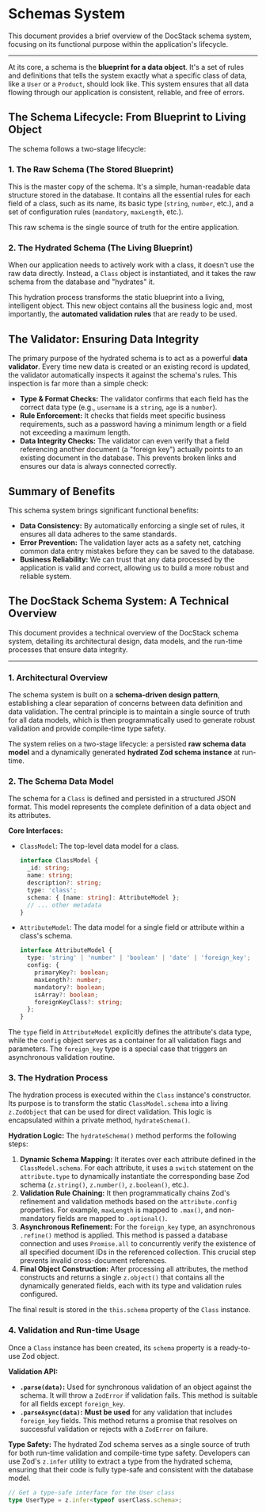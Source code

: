 # Schemas System

This document provides a brief overview of the DocStack schema system, focusing on its functional purpose within the application's lifecycle.

---

At its core, a schema is the **blueprint for a data object**. It's a set of rules and definitions that tells the system exactly what a specific class of data, like a `User` or a `Product`, should look like. This system ensures that all data flowing through our application is consistent, reliable, and free of errors.

## The Schema Lifecycle: From Blueprint to Living Object

The schema follows a two-stage lifecycle:

### 1. The Raw Schema (The Stored Blueprint)

This is the master copy of the schema. It's a simple, human-readable data structure stored in the database. It contains all the essential rules for each field of a class, such as its name, its basic type (`string`, `number`, etc.), and a set of configuration rules (`mandatory`, `maxLength`, etc.).

This raw schema is the single source of truth for the entire application.

### 2. The Hydrated Schema (The Living Blueprint)

When our application needs to actively work with a class, it doesn't use the raw data directly. Instead, a `Class` object is instantiated, and it takes the raw schema from the database and "hydrates" it.

This hydration process transforms the static blueprint into a living, intelligent object. This new object contains all the business logic and, most importantly, the **automated validation rules** that are ready to be used.

## The Validator: Ensuring Data Integrity

The primary purpose of the hydrated schema is to act as a powerful **data validator**. Every time new data is created or an existing record is updated, the validator automatically inspects it against the schema's rules. This inspection is far more than a simple check:

* **Type & Format Checks:** The validator confirms that each field has the correct data type (e.g., `username` is a `string`, `age` is a `number`).
* **Rule Enforcement:** It checks that fields meet specific business requirements, such as a password having a minimum length or a field not exceeding a maximum length.
* **Data Integrity Checks:** The validator can even verify that a field referencing another document (a "foreign key") actually points to an existing document in the database. This prevents broken links and ensures our data is always connected correctly.

## Summary of Benefits

This schema system brings significant functional benefits:

* **Data Consistency:** By automatically enforcing a single set of rules, it ensures all data adheres to the same standards.
* **Error Prevention:** The validation layer acts as a safety net, catching common data entry mistakes before they can be saved to the database.
* **Business Reliability:** We can trust that any data processed by the application is valid and correct, allowing us to build a more robust and reliable system.

## The DocStack Schema System: A Technical Overview

This document provides a technical overview of the DocStack schema system, detailing its architectural design, data models, and the run-time processes that ensure data integrity.

-----

### 1\. Architectural Overview

The schema system is built on a **schema-driven design pattern**, establishing a clear separation of concerns between data definition and data validation. The central principle is to maintain a single source of truth for all data models, which is then programmatically used to generate robust validation and provide compile-time type safety.

The system relies on a two-stage lifecycle: a persisted **raw schema data model** and a dynamically generated **hydrated Zod schema instance** at run-time.

### 2\. The Schema Data Model

The schema for a `Class` is defined and persisted in a structured JSON format. This model represents the complete definition of a data object and its attributes.

**Core Interfaces:**

  * `ClassModel`: The top-level data model for a class.
    ```typescript
    interface ClassModel {
      _id: string;
      name: string;
      description?: string;
      type: 'class';
      schema: { [name: string]: AttributeModel };
      // ... other metadata
    }
    ```
  * `AttributeModel`: The data model for a single field or attribute within a class's schema.
    ```typescript
    interface AttributeModel {
      type: 'string' | 'number' | 'boolean' | 'date' | 'foreign_key';
      config: {
        primaryKey?: boolean;
        maxLength?: number;
        mandatory?: boolean;
        isArray?: boolean;
        foreignKeyClass?: string;
      };
    }
    ```

The `type` field in `AttributeModel` explicitly defines the attribute's data type, while the `config` object serves as a container for all validation flags and parameters. The `foreign_key` type is a special case that triggers an asynchronous validation routine.

### 3\. The Hydration Process

The hydration process is executed within the `Class` instance's constructor. Its purpose is to transform the static `ClassModel.schema` into a living `z.ZodObject` that can be used for direct validation. This logic is encapsulated within a private method, `hydrateSchema()`.

**Hydration Logic:**
The `hydrateSchema()` method performs the following steps:

1.  **Dynamic Schema Mapping:** It iterates over each attribute defined in the `ClassModel.schema`. For each attribute, it uses a `switch` statement on the `attribute.type` to dynamically instantiate the corresponding base Zod schema (`z.string()`, `z.number()`, `z.boolean()`, etc.).
2.  **Validation Rule Chaining:** It then programmatically chains Zod's refinement and validation methods based on the `attribute.config` properties. For example, `maxLength` is mapped to `.max()`, and non-mandatory fields are mapped to `.optional()`.
3.  **Asynchronous Refinement:** For the `foreign_key` type, an asynchronous `.refine()` method is applied. This method is passed a database connection and uses `Promise.all` to concurrently verify the existence of all specified document IDs in the referenced collection. This crucial step prevents invalid cross-document references.
4.  **Final Object Construction:** After processing all attributes, the method constructs and returns a single `z.object()` that contains all the dynamically generated fields, each with its type and validation rules configured.

The final result is stored in the `this.schema` property of the `Class` instance.

### 4\. Validation and Run-time Usage

Once a `Class` instance has been created, its `schema` property is a ready-to-use Zod object.

**Validation API:**

  * **`.parse(data)`:** Used for synchronous validation of an object against the schema. It will throw a `ZodError` if validation fails. This method is suitable for all fields except `foreign_key`.
  * **`.parseAsync(data)`:** **Must be used** for any validation that includes `foreign_key` fields. This method returns a promise that resolves on successful validation or rejects with a `ZodError` on failure.

**Type Safety:**
The hydrated Zod schema serves as a single source of truth for both run-time validation and compile-time type safety. Developers can use Zod's `z.infer` utility to extract a type from the hydrated schema, ensuring that their code is fully type-safe and consistent with the database model.

```typescript
// Get a type-safe interface for the User class
type UserType = z.infer<typeof userClass.schema>;
```